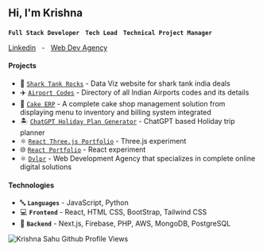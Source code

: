 ##  Hi, I'm Krishna

**`Full Stack Developer`** &nbsp; 
**`Tech Lead`** &nbsp; 
**`Technical Project Manager`**

[Linkedin](https://linkedin.com/in/reactjsdev/)  &nbsp; - &nbsp; 
[Web Dev Agency](https://dvlpr.in)  

#### Projects

- 🦈 [`Shark Tank Rocks`](https://SharkTank.Rocks) - Data Viz website for shark tank india deals
- ✈️ [`Airport Codes`](https://airportcodes.in/) - Directory of all Indian Airports codes and its details
- 🎂 [`Cake ERP`](https://github.com/dvlprkrishna/react-kake-erp) - A complete cake shop management solution from displaying menu to inventory and billing system integrated
- 🏝 [`ChatGPT Holiday Plan Generator`](https://where-to-next-topaz.vercel.app/) - ChatGPT based Holiday trip planner
- ⚛ [`React Three.js Portfolio`](https://github.com/dvlprkrishna/where-to-next) - Three.js experiment
- 🌐 [`React Portfolio`](https://reactjs-portfolio-v1.netlify.app/) - React experiment
- ⚛ [`Dvlpr`](https://dvlpr.in) - Web Development Agency that specializes in complete online digital solutions
 
#### Technologies

-  🔤 **`Languages`** - JavaScript, Python
-  💻 **`Frontend`** -  React, HTML CSS, BootStrap, Tailwind CSS
-  🤯 **`Backend`** - Next.js, Firebase, PHP, AWS, MongoDB, PostgreSQL



![Krishna Sahu Github Profile Views](https://komarev.com/ghpvc/?username=dvlprkrishna&color=blue) 
 
